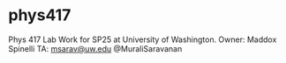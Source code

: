 # phys417
Phys 417 Lab Work for SP25 at University of Washington.
Owner: Maddox Spinelli
TA: msarav@uw.edu
@MuraliSaravanan

